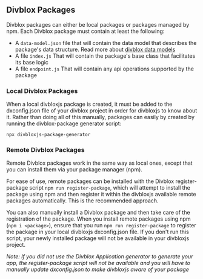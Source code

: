 ## Divblox Packages

Divblox packages can either be local packages or packages managed by npm. Each Divblox package must contain at least the following:

-   A `data-model.json` file that will contain the data model that describes the package's data structure.
    Read more about [divblox data models](data-models.md)
-   A file `index.js` That will contain the package's base class that facilitates its base logic
-   A file `endpoint.js` That will contain any api operations supported by the package

### Local Divblox Packages

When a local divbloxjs package is created, it must be added to the dxconfig.json file of your divblox project in order
for divbloxjs to know about it. Rather than doing all of this manually, packages can easily by created by
running the divblox-package generator script:

`npx divbloxjs-package-generator`

### Remote Divblox Packages

Remote Divblox packages work in the same way as local ones, except that you can install them via your package manager (npm).

For ease of use, remote packages can be installed with the Divblox register-package script `npm run register-package`,
which will attempt to install the package using npm and then register it within the divbloxjs available remote packages
automatically. This is the recommended approach.

You can also manually install a Divblox package and then take care of the registration of the package. When you install
remote packages using npm (`npm i <package>`), ensure that you run `npm run register-package` to register the
package in your local divbloxjs dxconfig.json file. If you don't run this script, your newly installed package
will not be available in your divbloxjs project.

_Note: If you did not use the Divblox Application generator to generate your app, the register-package script will not
be available and you will have to manually update dxconfig.json to make divbloxjs
aware of your package_
